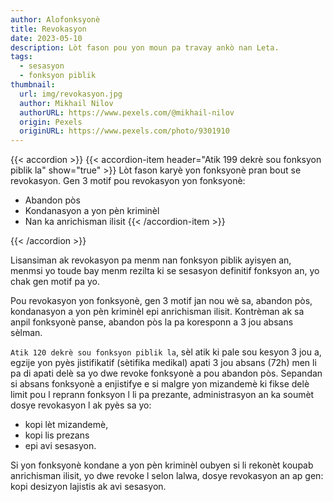 ```yaml
---
author: Alofonksyonè
title: Revokasyon
date: 2023-05-10
description: Lòt fason pou yon moun pa travay ankò nan Leta.
tags:
  - sesasyon
  - fonksyon piblik 
thumbnail:
  url: img/revokasyon.jpg
  author: Mikhail Nilov
  authorURL: https://www.pexels.com/@mikhail-nilov
  origin: Pexels
  originURL: https://www.pexels.com/photo/9301910
---
```


{{< accordion >}}
  {{< accordion-item header="Atik 199 dekrè sou fonksyon piblik la" show="true" >}}
  Lòt fason karyè yon fonksyonè pran bout se revokasyon. Gen 3 motif pou revokasyon yon fonksyonè:
  
  - Abandon pòs
  - Kondanasyon a yon pèn kriminèl
  - Nan ka anrichisman ilisit
  {{< /accordion-item >}}
  <!-- {{< accordion-item header="Accordion Item #3" >}}
    This is the third item's accordion body.
  {{< /accordion-item >}} -->
{{< /accordion >}}

Lisansiman ak revokasyon pa menm nan fonksyon piblik ayisyen an, menmsi yo toude bay menm rezilta ki se sesasyon definitif fonksyon an, yo chak gen motif pa yo. 

Pou revokasyon yon fonksyonè, gen 3 motif jan nou wè sa, abandon pòs, kondanasyon a yon pèn kriminèl epi anrichisman ilisit. Kontrèman ak sa anpil fonksyonè panse, abandon pòs la pa koresponn a 3 jou absans sèlman. 

`Atik 120 dekrè sou fonksyon piblik la`, sèl atik ki pale sou kesyon 3 jou a, egzije yon pyès jistifikatif (sètifika medikal) apati 3 jou absans (72h) men li pa di apati delè sa yo dwe revoke fonksyonè a pou abandon pòs. Sepandan si absans fonksyonè a enjistifye e si malgre yon mizandemè ki fikse delè limit pou l reprann fonksyon l li pa prezante, administrasyon an ka soumèt dosye revokasyon l ak pyès sa yo: 

- kopi lèt mizandemè, 
- kopi lis prezans  
- epi avi sesasyon. 

Si yon fonksyonè kondane a yon pèn kriminèl oubyen si li rekonèt koupab anrichisman ilisit, yo dwe revoke l selon lalwa, dosye revokasyon an ap gen: kopi desizyon lajistis ak avi sesasyon.
